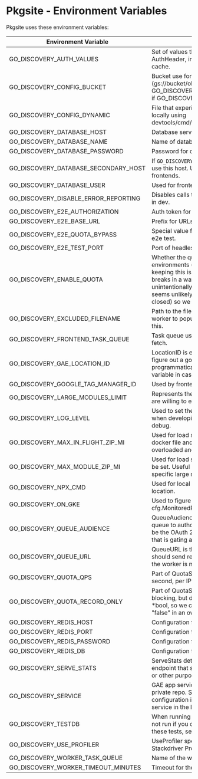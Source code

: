 # Pkgsite - Environment Variables

Pkgsite uses these environment variables:

| Environment Variable                 | Description                                                                                                                                                                                                                                                                                                                        |
|--------------------------------------| ---------------------------------------------------------------------------------------------------------------------------------------------------------------------------------------------------------------------------------------------------------------------------------------------------------------------------------- |
| GO_DISCOVERY_AUTH_VALUES             | Set of values that could be set on the AuthHeader, in order to bypass checks by the cache.                                                                                                                                                                                                                                         |
| GO_DISCOVERY_CONFIG_BUCKET           | Bucket use for dynamic configuration (gs://bucket/object) GO_DISCOVERY_CONFIG_DYNAMIC must be set if GO_DISCOVERY_CONFIG_BUCKET is set.                                                                                                                                                                                            |
| GO_DISCOVERY_CONFIG_DYNAMIC          | File that experiments are read from. Can be set locally using devtools/cmd/create_experiment_config/main.go.                                                                                                                                                                                                                       |
| GO_DISCOVERY_DATABASE_HOST           | Database server hostname.                                                                                                                                                                                                                                                                                                          |
| GO_DISCOVERY_DATABASE_NAME           | Name of database within the server.                                                                                                                                                                                                                                                                                                |
| GO_DISCOVERY_DATABASE_PASSWORD       | Password for database.                                                                                                                                                                                                                                                                                                             |
| GO_DISCOVERY_DATABASE_SECONDARY_HOST | If `GO_DISCOVERY_DATABASE_HOST` is unreachable, use this host. Used only by prod and beta frontends.                                                                                                                                                                                                                               |
| GO_DISCOVERY_DATABASE_USER           | Used for frontend, worker and scripts.                                                                                                                                                                                                                                                                                             |
| GO_DISCOVERY_DISABLE_ERROR_REPORTING | Disables calls to GCP errorreporting API. Set only in dev.                                                                                                                                                                                                                                                                         |
| GO_DISCOVERY_E2E_AUTHORIZATION       | Auth token for e2e tests.                                                                                                                                                                                                                                                                                                          |
| GO_DISCOVERY_E2E_BASE_URL            | Prefix for URLs in e2e tests.                                                                                                                                                                                                                                                                                                      |
| GO_DISCOVERY_E2E_QUOTA_BYPASS        | Special value for bypassing quota limitations in e2e test.                                                                                                                                                                                                                                                                         |
| GO_DISCOVERY_E2E_TEST_PORT           | Port of headless browser in e2e test.                                                                                                                                                                                                                                                                                              |
| GO_DISCOVERY_ENABLE_QUOTA            | Whether the quota check is enabled. Set in all environments (except exp). The motivation for keeping this is that if the quota system somehow breaks in a way that restricts a lot of traffic unintentionally, we could quickly disable it. That seems unlikely (the quota system fails open, not closed) so we could remove this. |
| GO_DISCOVERY_EXCLUDED_FILENAME       | Path to the file of excluded prefixes. Read by the worker to populate the DB. We could hardcode this.                                                                                                                                                                                                                              |
| GO_DISCOVERY_FRONTEND_TASK_QUEUE     | Task queue used by frontend service for frontend fetch.                                                                                                                                                                                                                                                                            |
| GO_DISCOVERY_GAE_LOCATION_ID         | LocationID is essentially hard-coded until we figure out a good way to determine it programmatically, but we check an environment variable in case it needs to be overridden.                                                                                                                                                      |
| GO_DISCOVERY_GOOGLE_TAG_MANAGER_ID   | Used by frontend templates to send data to GTM.                                                                                                                                                                                                                                                                                    |
| GO_DISCOVERY_LARGE_MODULES_LIMIT     | Represents the number of large modules that we are willing to enqueue at a given time.                                                                                                                                                                                                                                             |
| GO_DISCOVERY_LOG_LEVEL               | Used to set the log level output from servers when developing to reduce noise. Defaults to debug.                                                                                                                                                                                                                                  |
| GO_DISCOVERY_MAX_IN_FLIGHT_ZIP_MI    | Used for load shedding. Hardcoded in worker docker file and prevents workers from getting overloaded and crashing.                                                                                                                                                                                                                 |
| GO_DISCOVERY_MAX_MODULE_ZIP_MI       | Used for load shedding - doesn’t seem to ever be set. Useful if worker is always dying on a specific large module. Set to stop this module.                                                                                                                                                                                        |
| GO_DISCOVERY_NPX_CMD                 | Used for local development to set npx command location.                                                                                                                                                                                                                                                                            |
| GO_DISCOVERY_ON_GKE                  | Used to figure out what to set for cfg.MonitoredResource.                                                                                                                                                                                                                                                                          |
| GO_DISCOVERY_QUEUE_AUDIENCE          | QueueAudience is used to allow the Cloud Tasks queue to authorize itself to the worker. It should be the OAuth 2.0 client ID associated with the IAP that is gating access to the worker.                                                                                                                                          |
| GO_DISCOVERY_QUEUE_URL               | QueueURL is the URL that the Cloud Tasks queue should send requests to. It should be used when the worker is not on AppEngine.                                                                                                                                                                                                     |
| GO_DISCOVERY_QUOTA_QPS               | Part of QuotaSettings -- allowed queries per second, per IP block.                                                                                                                                                                                                                                                                 |
| GO_DISCOVERY_QUOTA_RECORD_ONLY       | Part of QuotaSettings -- Record data about blocking, but do not actually block. This is a \*bool, so we can distinguish "not present" from "false" in an override.                                                                                                                                                                 |
| GO_DISCOVERY_REDIS_HOST              | Configuration for redis page cache.                                                                                                                                                                                                                                                                                                |
| GO_DISCOVERY_REDIS_PORT              | Configuration for redis page cache.                                                                                                                                                                                                                                                                                                |
| GO_DISCOVERY_REDIS_PASSWORD          | Configuration for redis page cache.                                                                                                                                                                                                                                                                                                |
| GO_DISCOVERY_REDIS_DB                | Configuration for redis page cache.                                                                                                                                                                                                                                                                                                |
| GO_DISCOVERY_SERVE_STATS             | ServeStats determines whether the server has an endpoint that serves statistics for benchmarking or other purposes.                                                                                                                                                                                                                |
| GO_DISCOVERY_SERVICE                 | GAE app service ID. Used for Kubernetes in the private repo. Set in run_local in queue configuration in private repo. Used to identify service in the logs.                                                                                                                                                                        |
| GO_DISCOVERY_TESTDB                  | When running `go test ./...`, database tests will not run if you don't have postgres running. To run these tests, set `GO_DISCOVERY_TESTDB=true`.                                                                                                                                                                                  |
| GO_DISCOVERY_USE_PROFILER            | UseProfiler specifies whether to enable Stackdriver Profiler.                                                                                                                                                                                                                                                                      |
| GO_DISCOVERY_WORKER_TASK_QUEUE       | Name of the worker task queue.                                                                                                                                                                                                                                                                                                     |
| GO_DISCOVERY_WORKER_TIMEOUT_MINUTES  | Timeout for the worker source client.                                                                                                                                                                                                                                                                                              |
